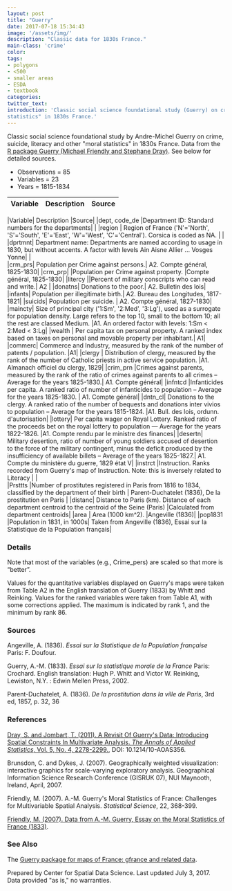 ```yaml
---
layout: post
title: "Guerry"
date: 2017-07-18 15:34:43
image: '/assets/img/'
description: "Classic data for 1830s France."
main-class: 'crime'
color:
tags:
- polygons
- <500
- smaller areas
- ESDA
- textbook
categories:
twitter_text:
introduction: 'Classic social science foundational study (Guerry) on crime, suicide, literacy and other "moral
statistics" in 1830s France.'
---
```

<script>
  var map = L.map('map');
  L.tileLayer('https://api.tiles.mapbox.com/v4/{id}/{z}/{x}/{y}.png?access_token=pk.eyJ1IjoibWFwYm94IiwiYSI6ImNpejY4NXVycTA2emYycXBndHRqcmZ3N3gifQ.rJcFIG214AriISLbB6B5aw', { <!--this is the URL for the Guerry Geojson-->
		maxZoom: 18,
		attribution: 'Map data &copy; <a href="http://openstreetmap.org">OpenStreetMap</a> contributors, ' +
			'<a href="http://creativecommons.org/licenses/by-sa/2.0/">CC-BY-SA</a>, ' +
			'Imagery © <a href="http://mapbox.com">Mapbox</a>',
		id: 'mapbox.light'
	}).addTo(map);

  map.scrollWheelZoom.disable();
  map.touchZoom.disable();
  var enableMapInteraction = function () {
      map.scrollWheelZoom.enable();
      map.touchZoom.enable();
  }
  $('#map').on('click touch', enableMapInteraction);
$('#map').on('mouseout', function(){ map.scrollWheelZoom.disable();});

  var smallIcon = L.icon({
         iconUrl: 'http://www.hckrecruitment.nic.in/images/blue.png',
         iconSize: [16, 16], // size of the icon
         });

   function onEachFeature(feature, layer) {
     //console.log(feature);
     var txt = "";
     for (var fname in feature.properties) {
       txt += fname;
       txt += " : ";
       txt += feature.properties[fname];
       txt += "<br/>";
     }
     layer.bindPopup(txt);
   }


  // load GeoJSON from an external file
  // load GeoJSON from an external file
  $.getJSON("../data/Guerry.geojson",function(data){
    // add GeoJSON layer to the map once the file is loaded
    var json = L.geoJson(data, {
      pointToLayer: function(feature, latlng) {
        
        return L.marker(latlng, {
          icon: smallIcon
        });
      },
      onEachFeature: onEachFeature
    });
    json.addTo(map);
    map.fitBounds(json.getBounds());
  });

</script>

Classic social science foundational study by Andre-Michel Guerry on crime, suicide, literacy and other "moral
statistics" in 1830s France. Data from the [R package Guerry (Michael Friendly and Stephane Dray)](https://www.rdocumentation.org/packages/Guerry/versions/1.6-1). See below for detailed sources. 


* Observations = 85
* Variables = 23
* Years = 1815-1834


|**Variable**|**Description**|**Source**|
|---|---|---|

|Variable|	Description	|Source|
|dept, code_de	|Department ID: Standard numbers for the departments| |	
|region	|   Region of France ('N'='North', 'S'='South', 'E'='East', 'W'='West', 'C'='Central').  Corsica is coded as NA.	| |
|dprtmnt|	Department name: Departments are named according to usage in 1830, but without accents. A factor with levels Ain Aisne Allier ... Vosges Yonne| |	
|crm_prs|	Population per Crime against persons.|	A2. Compte général, 1825-1830|
|crm_prp|	|Population per Crime against property.	|Compte général, 1825-1830|
|litercy	||Percent of military conscripts who can read and write.|	A2 |
|donatns|	Donations to the poor.|	A2. Bulletin des lois|
|infants|	Population per illegitimate birth.|	A2. Bureau des Longitudes, 1817-1821|
|suicids|	Population per suicide.	| A2. Compte général, 1827-1830|
|maincty|	Size of principal city ('1:Sm', '2:Med', '3:Lg'), used as a surrogate for population density. Large refers to the top 10, small to the bottom 10; all the rest are classed Medium.	|A1. An ordered factor with levels: 1:Sm < 2:Med < 3:Lg|
|wealth	|   Per capita tax on personal property. A ranked index based on taxes on personal and movable property per inhabitant.|	A1|
|commerc|	Commerce and Industry, measured by the rank of the number of patents / population.	|A1|
|clergy	|   Distribution of clergy, measured by the rank of the number of Catholic priests in active service population.	|A1. Almanach officiel du clergy, 1829|
|crim_prn	|Crimes against parents, measured by the rank of the ratio of crimes against parents to all crimes – Average for the years 1825-1830.|	A1. Compte général|
|infntcd	|Infanticides per capita. A ranked ratio of number of infanticides to population – Average for the years 1825-1830.	| A1. Compte général|
|dntn_cl|	Donations to the clergy. A ranked ratio of the number of bequests and donations inter vivios to population – Average for the years 1815-1824.	|A1. Bull. des lois, ordunn. d'autorisation|
|lottery|	Per capita wager on Royal Lottery. Ranked ratio of the proceeds bet on the royal lottery to population — Average for the years 1822-1826.	|A1. Compte rendu par le ministre des finances|
|desertn|	Military desertion, ratio of number of young soldiers accused of desertion to the force of the military contingent, minus the deficit produced by the insufficiency of available billets – Average of the years 1825-1827.|	A1. Compte du ministère du guerre, 1829 état V|
|instrct	|Instruction. Ranks recorded from Guerry's map of Instruction. Note: this is inversely related to Literacy | |	
|Prsttts	|Number of prostitutes registered in Paris from 1816 to 1834, classified by the department of their birth |	Parent-Duchatelet (1836), De la prostitution en Paris |
|distanc|	Distance to Paris (km). Distance of each department centroid to the centroid of the Seine (Paris)	|Calculated from department centroids|
|area	|   Area (1000 km^2).	|Angeville (1836)|
|pop1831	|Population in 1831, in 1000s|	Taken from Angeville (1836), Essai sur la Statistique de la Population français|


### **Details**

Note that most of the variables (e.g., Crime\_pers) are scaled so that more is “better”. 

Values for the quantitative variables displayed on Guerry's maps were taken from Table A2 in the English translation of Guerry (1833) by Whitt and Reinking. Values for the ranked variables were taken from Table A1, with some corrections applied. The maximum is indicated by rank 1, and the minimum by rank 86. 

### **Sources**

Angeville, A. (1836). *Essai sur la Statistique de la Population française* Paris: F. Doufour. 

Guerry, A.-M. (1833). *Essai sur la statistique morale de la France* Paris: Crochard. English translation: Hugh P. Whitt and Victor W. Reinking, Lewiston, N.Y. : Edwin Mellen Press, 2002. 

Parent-Duchatelet, A. (1836). *De la prostitution dans la ville de Paris*, 3rd ed, 1857, p. 32, 36 

### **References**

[Dray, S. and Jombart, T. (2011). A Revisit Of Guerry's Data: Introducing Spatial Constraints In Multivariate Analysis. *The Annals of Applied Statistics*, Vol. 5, No. 4, 2278-2299.](http://arxiv.org/pdf/1202.6485.pdf), DOI: 10.1214/10-AOAS356. 

Brunsdon, C. and Dykes, J. (2007). Geographically weighted visualization: interactive graphics for scale-varying exploratory analysis. Geographical Information Science Research Conference (GISRUK 07), NUI Maynooth, Ireland, April, 2007. 

Friendly, M. (2007). A.-M. Guerry's Moral Statistics of France: Challenges for Multivariable Spatial Analysis. *Statistical Science*, 22, 368-399. 

[Friendly, M. (2007). Data from A.-M. Guerry, Essay on the Moral Statistics of France (1833)](http://datavis.ca/gallery/guerry/guerrydat.html). 

### **See Also**

The [Guerry package for maps of France: gfrance and related data](https://www.rdocumentation.org/packages/Guerry/versions/1.6-1). 

Prepared by Center for Spatial Data Science. Last updated July 3, 2017.
Data provided "as is," no warranties.
